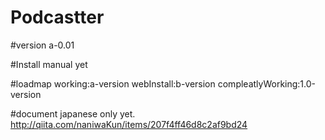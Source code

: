 # Podcastter

#version
a-0.01

#Install
manual yet

#loadmap
working:a-version
webInstall:b-version
compleatlyWorking:1.0-version

#document
japanese only yet.
http://qiita.com/naniwaKun/items/207f4ff46d8c2af9bd24
